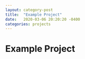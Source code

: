 ```yaml
---
layout: category-post
title:  "Example Project"
date:   2020-03-06 20:20:20 -0400
categories: projects
---
```


# Example Project
